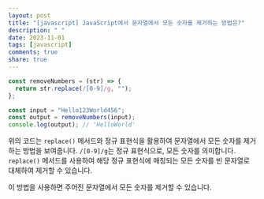 ```yaml
---
layout: post
title: "[javascript] JavaScript에서 문자열에서 모든 숫자를 제거하는 방법은?"
description: " "
date: 2023-11-01
tags: [javascript]
comments: true
share: true
---
```


```javascript
const removeNumbers = (str) => {
  return str.replace(/[0-9]/g, "");
};

const input = "Hello123World456";
const output = removeNumbers(input);
console.log(output); // 'HelloWorld'
```

위의 코드는 `replace()` 메서드와 정규 표현식을 활용하여 문자열에서 모든 숫자를 제거하는 방법을 보여줍니다. `/[0-9]/g`는 정규 표현식으로, 모든 숫자를 의미합니다. `replace()` 메서드를 사용하여 해당 정규 표현식에 매칭되는 모든 숫자를 빈 문자열로 대체하여 제거할 수 있습니다.

이 방법을 사용하면 주어진 문자열에서 모든 숫자를 제거할 수 있습니다.